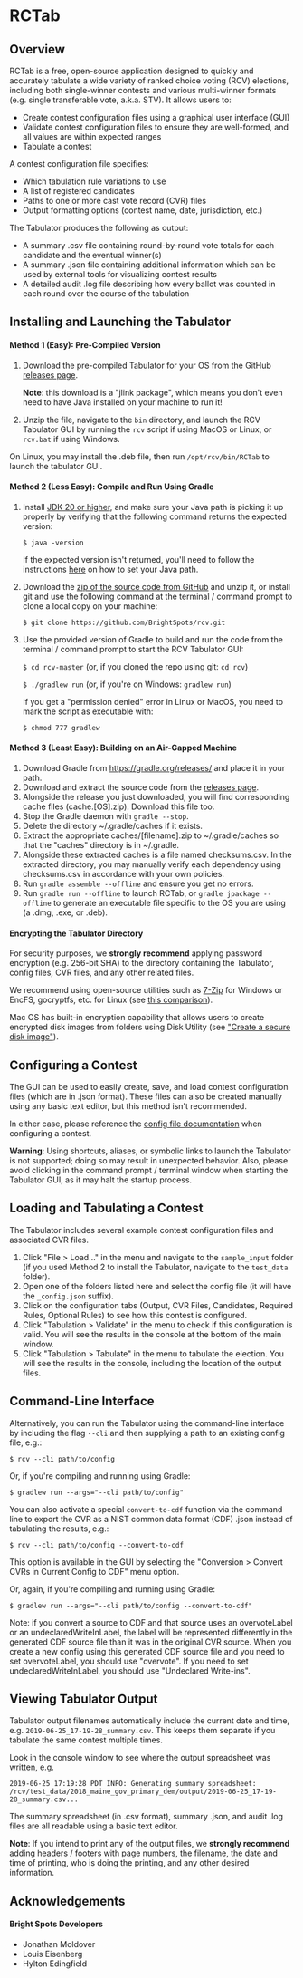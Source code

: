 # RCTab

## Overview

RCTab is a free, open-source application designed to quickly and accurately tabulate a wide variety of ranked choice voting (RCV) elections, including both single-winner contests and various multi-winner formats (e.g. single transferable vote, a.k.a. STV). It allows users to:
- Create contest configuration files using a graphical user interface (GUI)
- Validate contest configuration files to ensure they are well-formed, and all values are within expected ranges
- Tabulate a contest

A contest configuration file specifies:
- Which tabulation rule variations to use
- A list of registered candidates 
- Paths to one or more cast vote record (CVR) files
- Output formatting options (contest name, date, jurisdiction, etc.)

The Tabulator produces the following as output:
- A summary .csv file containing round-by-round vote totals for each candidate and the eventual winner(s)
- A summary .json file containing additional information which can be used by external tools for visualizing contest results
- A detailed audit .log file describing how every ballot was counted in each round over the course of the tabulation

## Installing and Launching the Tabulator

#### Method 1 (Easy): Pre-Compiled Version

1. Download the pre-compiled Tabulator for your OS from the GitHub [releases page](https://github.com/BrightSpots/rcv/releases).

    **Note**: this download is a "jlink package", which means you don't even need to have Java installed on your machine to run it!

2. Unzip the file, navigate to the `bin` directory, and launch the RCV Tabulator GUI by running the `rcv` script if using MacOS or Linux, or `rcv.bat` if using Windows.

On Linux, you may install the .deb file, then run `/opt/rcv/bin/RCTab` to launch the tabulator GUI.

#### Method 2 (Less Easy): Compile and Run Using Gradle

1. Install [JDK 20 or higher](https://jdk.java.net/), and make sure your Java path is picking it up properly by
   verifying that the following command returns the expected version:
    
    `$ java -version`
    
    If the expected version isn't returned, you'll need to follow the instructions [here](https://www.java.com/en/download/help/path.xml) on how to set your Java path.

2. Download the [zip of the source code from GitHub](https://github.com/BrightSpots/rcv/archive/master.zip) and unzip it, or install git and use the following command at the terminal / command prompt to clone a local copy on your machine:
    
    `$ git clone https://github.com/BrightSpots/rcv.git`

3. Use the provided version of Gradle to build and run the code from the terminal / command prompt to start the RCV Tabulator GUI:
    
    `$ cd rcv-master` (or, if you cloned the repo using git: `cd rcv`)
    
    `$ ./gradlew run` (or, if you're on Windows: `gradlew run`)

    If you get a "permission denied" error in Linux or MacOS, you need to mark the script as executable with:
    
    `$ chmod 777 gradlew`

#### Method 3 (Least Easy): Building on an Air-Gapped Machine

1. Download Gradle from https://gradle.org/releases/ and place it in your path.
2. Download and extract the source code from
   the [releases page](https://github.com/BrightSpots/rcv/releases).
3. Alongside the release you just downloaded, you will find corresponding cache files (cache.[OS].zip). Download this file too.
4. Stop the Gradle daemon with `gradle --stop`.
5. Delete the directory ~/.gradle/caches if it exists.
6. Extract the appropriate caches/[filename].zip to ~/.gradle/caches so that the "caches" directory is in ~/.gradle.
7. Alongside these extracted caches is a file named checksums.csv. In the extracted directory, you may manually verify each dependency using checksums.csv in accordance with your own policies.
8. Run `gradle assemble --offline` and ensure you get no errors.
9. Run `gradle run --offline` to launch RCTab, or `gradle jpackage --offline` to generate an executable file specific to the OS you are using (a .dmg, .exe, or .deb).

#### Encrypting the Tabulator Directory
For security purposes, we **strongly recommend** applying password encryption (e.g. 256-bit SHA) to the directory containing the Tabulator, config files, CVR files, and any other related files.

We recommend using open-source utilities such as [7-Zip](https://www.7-zip.org/) for Windows or EncFS, gocryptfs, etc. for Linux (see [this comparison](https://nuetzlich.net/gocryptfs/comparison/)). 

Mac OS has built-in encryption capability that allows users to create encrypted disk images from folders using Disk Utility (see ["Create a secure disk image"](https://support.apple.com/guide/disk-utility/create-a-disk-image-dskutl11888/mac)). 

## Configuring a Contest

The GUI can be used to easily create, save, and load contest configuration files (which are in .json format). These files can also be created manually using any basic text editor, but this method isn't recommended.

In either case, please reference the [config file documentation](config_file_documentation.txt) when configuring a contest.

**Warning**: Using shortcuts, aliases, or symbolic links to launch the Tabulator is not supported; doing so may result in unexpected behavior. Also, please avoid clicking in the command prompt / terminal window when starting the Tabulator GUI, as it may halt the startup process.

## Loading and Tabulating a Contest

The Tabulator includes several example contest configuration files and associated CVR files.

1. Click "File > Load..." in the menu and navigate to the `sample_input` folder (if you used Method 2 to install the Tabulator, navigate to the `test_data` folder).
2. Open one of the folders listed here and select the config file (it will have the `_config.json` suffix).
3. Click on the configuration tabs (Output, CVR Files, Candidates, Required Rules, Optional Rules) to see how this contest is configured.
4. Click "Tabulation > Validate" in the menu to check if this configuration is valid. You will see the results in the console at the bottom of the main window.
5. Click "Tabulation > Tabulate" in the menu to tabulate the election. You will see the results in the console, including the location of the output files.

## Command-Line Interface

Alternatively, you can run the Tabulator using the command-line interface by including the flag `--cli` and then supplying a path to an existing config file, e.g.:

`$ rcv --cli path/to/config`

Or, if you're compiling and running using Gradle:

`$ gradlew run --args="--cli path/to/config"`

You can also activate a special `convert-to-cdf` function via the command line to export the CVR as a NIST common data
format (CDF) .json instead of tabulating the results, e.g.:

`$ rcv --cli path/to/config --convert-to-cdf`

This option is available in the GUI by selecting the "Conversion > Convert CVRs in Current Config to CDF" menu option.

Or, again, if you're compiling and running using Gradle:

`$ gradlew run --args="--cli path/to/config --convert-to-cdf"`

Note: if you convert a source to CDF and that source uses an overvoteLabel or an undeclaredWriteInLabel, the label will
be represented differently in the generated CDF source file than it was in the original CVR source. When you create a
new config using this generated CDF source file and you need to set overvoteLabel, you should use "overvote". If you
need to set undeclaredWriteInLabel, you should use "Undeclared Write-ins".

## Viewing Tabulator Output

Tabulator output filenames automatically include the current date and time,
e.g. `2019-06-25_17-19-28_summary.csv`. This keeps them separate if you tabulate the same contest
multiple times.

Look in the console window to see where the output spreadsheet was written, e.g.

`2019-06-25 17:19:28 PDT INFO: Generating summary spreadsheet: /rcv/test_data/2018_maine_gov_primary_dem/output/2019-06-25_17-19-28_summary.csv...`

The summary spreadsheet (in .csv format), summary .json, and audit .log files are all readable using a basic text editor.

**Note**: If you intend to print any of the output files, we **strongly recommend** adding headers /
footers with page numbers, the filename, the date and time of printing, who is doing the printing,
and any other desired information.

## Acknowledgements

#### Bright Spots Developers

- Jonathan Moldover
- Louis Eisenberg
- Hylton Edingfield

